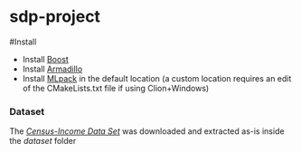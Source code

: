 # sdp-project

#Install

- Install [Boost](https://www.boost.org/users/download/)
- Install [Armadillo](http://arma.sourceforge.net/download.html)
- Install [MLpack](https://www.mlpack.org/getstarted.html) in the default location (a custom location requires an edit of the CMakeLists.txt file if using Clion+Windows)


### Dataset

The [_Census-Income Data Set_](https://archive.ics.uci.edu/ml/machine-learning-databases/census-income-mld/census.tar.gz) was downloaded and extracted as-is inside the _dataset_ folder